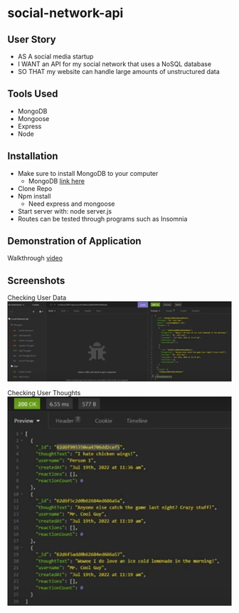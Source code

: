 # social-network-api

## User Story
- AS A social media startup
- I WANT an API for my social network that uses a NoSQL database
- SO THAT my website can handle large amounts of unstructured data

## Tools Used
- MongoDB
- Mongoose
- Express
- Node

## Installation
- Make sure to install MongoDB to your computer
    - MongoDB [link here](https://www.mongodb.com/docs/manual/installation/)
- Clone Repo
- Npm install
    - Need express and mongoose
- Start server with: node server.js 
- Routes can be tested through programs such as Insomnia

## Demonstration of Application
Walkthrough [video](https://drive.google.com/file/d/1GjdbbOB_JrbbHXO6p4NUYl36AiTyI4ic/view)

## Screenshots

Checking User Data
![adding user](/assets/add%20user%20screenshot.png)

Checking User Thoughts
![checking user thoughts](/assets/get%20thoughts.png)